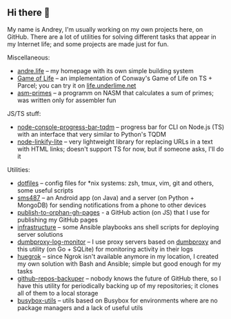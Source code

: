 ## Hi there 👋

My name is Andrey, I'm usually working on my own projects here, on GitHub. There are a lot of utilities for solving different tasks that appear in my Internet life; and some projects are made just for fun.

Miscellaneous:

  * [andre.life](https://github.com/andre487/andre.life) – my homepage with its own simple building system
  * [Game of Life](https://github.com/andre487/game-of-life) – an implementation of Conway's Game of Life on TS + Parcel; you can try it on [life.underlime.net](https://life.underlime.net)
  * [asm-primes](https://github.com/andre487/asm-primes) – a programm on NASM that calculates a sum of primes; was written only for assembler fun

JS/TS stuff:

  * [node-console-progress-bar-tqdm](https://github.com/andre487/node-console-progress-bar-tqdm) – progress bar for CLI on Node.js (TS) with an interface that very similar to Python's TQDM
  * [node-linkify-lite](https://github.com/andre487/node-linkify-lite) – very lightweight library for replacing URLs in a text with HTML links; doesn't support TS for now, but if someone asks, I'll do it

Utilities:

  * [dotfiles](https://github.com/andre487/dotfiles) – config files for *nix systems: zsh, tmux, vim, git and others, some useful scripts
  * [sms487](https://github.com/andre487/sms487) – an Android app (on Java) and a server (on Python + MongoDB) for sending notifications from a phone to other devices
  * [publish-to-orphan-gh-pages](https://github.com/andre487/publish-to-orphan-gh-pages) - a GitHub action (on JS) that I use for publishing my GitHub pages
  * [infrastructure](https://github.com/andre487/infrastructure) – some Ansible playbooks ans shell scripts for deploying server solutions
  * [dumbproxy-log-monitor](https://github.com/andre487/dumbproxy-log-monitor) – I use proxy servers based on [dumbproxy](https://github.com/SenseUnit/dumbproxy) and this utility (on Go + SQLite) for monitoring activity in their logs
  * [huegrok](https://github.com/andre487/huegrok) – since Ngrok isn't available anymore in my location, I created my own solution with Bash and Ansible; simple but good enough for my tasks
  * [github-repos-backuper](https://github.com/andre487/github-repos-backuper) – nobody knows the future of GitHub there, so I have this utility for periodically backing up of my repositories; it clones all of them to a local storage
  * [busybox-utils](https://github.com/andre487/busybox-utils) – utils based on Busybox for environments where are no package managers and a lack of useful utils
